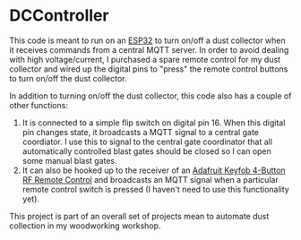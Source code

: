 # DCController

This code is meant to run on an [ESP32](https://www.digikey.com/en/products/detail/espressif-systems/ESP32-DEVKITC-32E/12091810?utm_adgroup=RF%20%26%20RFID&utm_source=google&utm_medium=cpc&utm_campaign=Dynamic%20Search_EN_Product&utm_term=&utm_content=RF%20%26%20RFID&gclid=CjwKCAiA8bqOBhANEiwA-sIlN_6lPVy-qwUohb6T_cuS2tMjNfuP78e8ND6qHMTm7K2qIdEMqKqn-RoCtbgQAvD_BwE) to turn on/off a dust collector when it receives commands from a central MQTT server. 
In order to avoid dealing with high voltage/current, I purchased a spare remote control for my dust collector and wired up the 
digital pins to "press" the remote control buttons to turn on/off the dust collector.

In addition to turning on/off the dust collector, this code also has a couple of other functions:

1. It is connected to a simple flip switch on digital pin 16. When this digital pin changes state, it broadcasts a MQTT signal to a central gate coordiator. 
I use this to signal to the central gate coordinator that all automatically controlled blast gates should be closed so I can open some manual blast gates.
2. It can also be hooked up to the receiver of an [Adafruit Keyfob 4-Button RF Remote Control](https://www.adafruit.com/product/1095?gclid=CjwKCAiA8bqOBhANEiwA-sIlNwkPvGRZcULmMqJVtMudUFIADKRpczrymkDQEP6tlOBwfcPijjPUdhoCV2UQAvD_BwE) and broadcasts an MQTT signal when a particular remote control switch is pressed (I haven't need to use this functionality yet).

This project is part of an overall set of projects mean to automate dust collection in my woodworking workshop.
